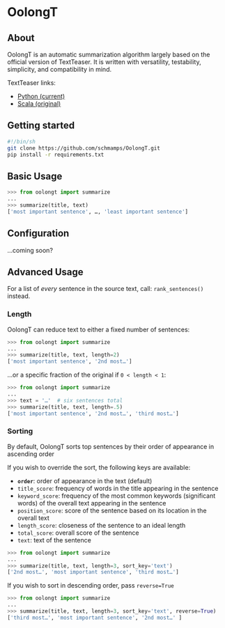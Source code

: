 # OolongT

## About
OolongT is an automatic summarization algorithm
largely based on the official version of TextTeaser.
It is written with versatility, testability, simplicity,
and compatibility in mind.

TextTeaser links:
* [Python (current)](https://github.com/MojoJolo/textteaser)
* [Scala (original)](https://github.com/MojoJolo/textteaser)

## Getting started
```sh
#!/bin/sh
git clone https://github.com/schmamps/OolongT.git
pip install -r requirements.txt
```

## Basic Usage
```py
>>> from oolongt import summarize
...
>>> summarize(title, text)
['most important sentence', …, 'least important sentence']
```

## Configuration

…coming soon?

## Advanced Usage

For a list of *every* sentence in the source text, call:
`rank_sentences()` instead.

### Length
OolongT can reduce text to either a fixed number of sentences:
```py
>>> from oolongt import summarize
...
>>> summarize(title, text, length=2)
['most important sentence', '2nd most…']
```

…or a specific fraction of the original if `0 < length < 1`:
```py
>>> from oolongt import summarize
...
>>> text = '…'  # six sentences total
>>> summarize(title, text, length=.5)
['most important sentence', '2nd most…', 'third most…']
```


### Sorting
By default, OolongT sorts top sentences
by their order of appearance in ascending order

If you wish to override the sort, the following keys are available:

* **`order`**: order of appearance in the text (default)
* `title_score`: frequency of words in the title
appearing in the sentence
* `keyword_score`: frequency of the most common keywords (significant words)
of the overall text appearing in the sentence
* `position_score`: score of the sentence based on
its location in the overall text
* `length_score`: closeness of the sentence to an ideal length
* `total_score`: overall score of the sentence
* `text`: text of the sentence

```py
>>> from oolongt import summarize
...
>>> summarize(title, text, length=3, sort_key='text')
['2nd most…', 'most important sentence', 'third most…']
```

If you wish to sort in descending order, pass `reverse=True`

```py
>>> from oolongt import summarize
...
>>> summarize(title, text, length=3, sort_key='text', reverse=True)
['third most…', 'most important sentence', '2nd most…' ]
```

